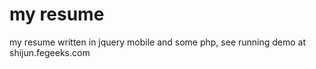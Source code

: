 my resume
======

my resume written in jquery mobile and some php, see running demo at shijun.fegeeks.com
